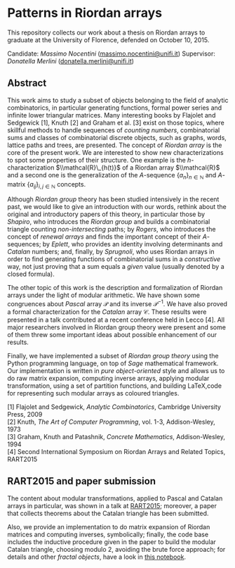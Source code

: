 

# Patterns in Riordan arrays

This repository collects our work about a thesis on Riordan arrays to 
graduate at the University of Florence, defended on October 10, 2015.

Candidate: <i>Massimo Nocentini</i> (massimo.nocentini@unifi.it)
Supervisor: <i>Donatella Merlini</i> (donatella.merlini@unifi.it)

## Abstract

This work aims to study a subset of objects belonging to the field of analytic
combinatorics, in particular generating functions, formal power series and
infinite lower triangular matrices. Many interesting books by Flajolet and
Sedgewick [1], Knuth [2] and Graham et al. [3] exist on those topics, where
skillful methods to handle sequences of *counting numbers*, combinatorial sums
and classes of combinatorial discrete objects, such as graphs, words, lattice
paths and trees, are presented. The concept of *Riordan array* is the core of
the present work.  We are interested to show new characterizations to spot some
properties of their structure. One example is the $h$-characterization
$\\mathcal{R}\_{h(t)}$ of a Riordan array $\\mathcal{R}$ and a second one is the
generalization of the $A$-sequence $\lbrace a_{n}\rbrace_{n\in\mathbb{N}}$ and
$A$-matrix $\lbrace a_{ij}\rbrace_{i,j\in\mathbb{N}}$ concepts.

Although *Riordan group* theory has been studied intensively in the recent
past, we would like to give an introduction with our words, rethink about the
original and introductory papers of this theory, in particular those by
*Shapiro*, who introduces the *Riordan group* and builds a combinatorial
triangle counting *non-intersecting* paths; by *Rogers*, who introduces the
concept of *renewal arrays* and finds the important concept of their
$A$-sequences; by *Eplett*, who provides an identity involving determinants and
*Catalan* numbers; and, finally, by *Sprugnoli*, who uses Riordan arrays in
order to find generating functions of combinatorial sums in a *constructive*
way, not just proving that a sum equals a *given* value (usually denoted by a
closed formula). 

The other topic of this work is the description and formalization of Riordan
arrays under the light of modular arithmetic. We have shown some congruences
about *Pascal* array $\mathcal{P}$ and its inverse $\mathcal{P}^{-1}$. We have
also proved a formal characterization for the *Catalan* array $\mathcal{C}$.
These results were presented in a talk contributed at a recent conference held
in Lecco [4]. All major researchers involved in Riordan group theory
were present and some of them threw some important ideas about possible
enhancement of our results.  

Finally, we have implemented a subset of *Riordan group theory* using the
Python programming language, on top of *Sage* mathematical framework.  Our
implementation is written in *pure object-oriented* style and allows us to do
raw matrix expansion, computing inverse arrays, applying modular
transformation, using a set of partition functions, and building LaTeX,code
for representing such modular arrays as coloured triangles.

[1] Flajolet and Sedgewick, *Analytic Combinatorics*, Cambridge University Press, 2009<br>
[2] Knuth, *The Art of Computer Programming*, vol.  1-3, Addison-Wesley, 1973<br>
[3] Graham, Knuth and Patashnik, *Concrete Mathematics*, Addison-Wesley, 1994<br>
[4] Second International Symposium on Riordan Arrays and Related Topics, RART2015<br>

## RART2015 and paper submission

The content about modular transformations, applied to Pascal and Catalan arrays in 
particular, was shown in a talk at [RART2015][rart2015]; moreover, a paper that
collects theorems about the Catalan triangle has been submitted.

Also, we provide an implementation to do matrix expansion of Riordan matrices
and computing inverses, symbolically; finally, the code base includes the
inductive procedure given in the paper to build the modular Catalan triangle,
choosing modulo 2, avoiding the brute force approach; for details and other
*fractal objects*, have a look in [this
notebook][inductive:catalan:triangle:nb].

[rart2015]:https://www.mate.polimi.it/RART2015/
[inductive:catalan:triangle:nb]:http://nbviewer.jupyter.org/github/massimo-nocentini/master-thesis/blob/master/modular-article/implementation/fractals-and-inductive-catalan-triangle.ipynb

